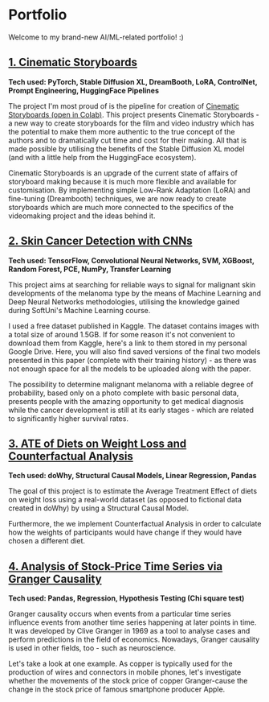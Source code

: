 # Portfolio
Welcome to my brand-new AI/ML-related portfolio! :) 

## [1. Cinematic Storyboards](Cinematic-Storyboards-with-SDXL.md)
**Tech used: PyTorch, Stable Diffusion XL, DreamBooth, LoRA, ControlNet, Prompt Engineering, HuggingFace Pipelines**

The project I'm most proud of is the pipeline for creation of [Cinematic Storyboards (open in Colab)](https://colab.research.google.com/drive/18adY8WtK91mCePVD3BJv2kmPQmunPqf0?usp=sharing). This project presents Cinematic Storyboards - a new way to create storyboards for the film and video industry which has the potential to make them more authentic to the true concept of the authors and to dramatically cut time and cost for their making. All that is made possible by utilising the benefits of the Stable Diffusion XL model (and with a little help from the HuggingFace ecosystem).

Cinematic Storyboards is an upgrade of the current state of affairs of storyboard making because it is much more flexible and available for customisation. By implementing simple Low-Rank Adaptation (LoRA) and fine-tuning (Dreambooth) techniques, we are now ready to create storyboards which are much more connected to the specifics of the videomaking project and the ideas behind it. 

## [2. Skin Cancer Detection with CNNs](CNN-skin-cancer-detection.ipynb)
**Tech used: TensorFlow, Convolutional Neural Networks, SVM, XGBoost, Random Forest, PCE, NumPy, Transfer Learning**

This project aims at searching for reliable ways to signal for malignant skin developments of the melanoma type by the means of Machine Learning and Deep Neural Networks methodologies, utilising the knowledge gained during SoftUni's Machine Learning course. 

I used a free dataset published in Kaggle. The dataset contains images with a total size of around 1.5GB. If for some reason it's not convenient to download them from Kaggle, here's a link to them stored in my personal Google Drive. Here, you will also find saved versions of the final two models presented in this paper (complete with their training history) - as there was not enough space for all the models to be uploaded along with the paper.

The possibility to determine malignant melanoma with a reliable degree of probability, based only on a photo complete with basic personal data, presents people with the amazing opportunity to get medical diagnosis while the cancer development is still at its early stages - which are related to significantly higher survival rates.

## [3. ATE of Diets on Weight Loss and Counterfactual Analysis](ATE-Counterfactual-Analysis-Diets.ipynb)
**Tech used: doWhy, Structural Causal Models, Linear Regression, Pandas**

The goal of this project is to estimate the Average Treatment Effect of diets on weight loss using a real-world dataset (as opposed to fictional data created in doWhy) by using a Structural Causal Model.

Furthermore, the we implement Counterfactual Analysis in order to calculate how the weights of participants would have change if they would have chosen a different diet.

## [4. Analysis of Stock-Price Time Series via Granger Causality](Stock-Price-Analysis-Granger-Causality.ipynb)
**Tech used: Pandas, Regression, Hypothesis Testing (Chi square test)**

Granger causality occurs when events from a particular time series influence events from another time series happening at later points in time. It was developed by Clive Granger in 1969 as a tool to analyse cases and perform predictions in the field of economics. Nowadays, Granger causality is used in other fields, too - such as neuroscience.

Let's take a look at one example. As copper is typically used for the production of wires and connectors in mobile phones, let's investigate whether the movements of the stock price of copper Granger-cause the change in the stock price of famous smartphone producer Apple.
